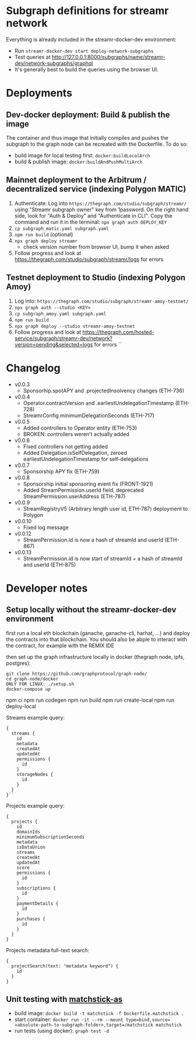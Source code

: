 # Subgraph definitions for streamr network

Everything is already included in the streamr-docker-dev environment:
* Run `streamr-docker-dev start deploy-network-subgraphs`
* Test queries at http://127.0.0.1:8000/subgraphs/name/streamr-dev/network-subgraphs/graphql
* It's generally best to build the queries using the browser UI.

# Deployments

## Dev-docker deployment: Build & publish the image
The container and thus image that initially compiles and pushes the subgraph to the graph node
can be recreated with the Dockerfile. To do so:
- build image for local testing first: `docker:buildLocalArch`
- build & publish image: `docker:buildAndPushMultiArch`

## Mainnet deployment to the Arbitrum / decentralized service (indexing Polygon MATIC)
1. Authenticate: Log into `https://thegraph.com/studio/subgraph/streamr/` using "Streamr subgraph owner" key from 1password. On the right hand side, look for "Auth & Deploy" and "Authenticate in CLI". Copy the command and run it in the terminal: `npx graph auth DEPLOY_KEY`
1. `cp subgraph_matic.yaml subgraph.yaml`
1. `npm run build` (optional)
1. `npx graph deploy streamr`
    * check version number from browser UI, bump it when asked
1. Follow progress and look at https://thegraph.com/studio/subgraph/streamr/logs for errors

## Testnet deployment to Studio (indexing Polygon Amoy)
1. Log into: `https://thegraph.com/studio/subgraph/streamr-amoy-testnet/`
1. `npx graph auth --studio <KEY>`
1. `cp subgraph_amoy.yaml subgraph.yaml`
1. `npm run build`
1. `npx graph deploy --studio streamr-amoy-testnet`
1. Follow progress and look at https://thegraph.com/hosted-service/subgraph/streamr-dev/network?version=pending&selected=logs for errors
``

# Changelog

* v0.0.3
  * Sponsorhip.spotAPY and .projectedInsolvency changes (ETH-736)
* v0.0.4
  * Operator.contractVersion and .earliestUndelegationTimestamp (ETH-728)
  * StreamrConfig.minimumDelegationSeconds (ETH-717)
* v0.0.5
  * Added controllers to Operator entity (ETH-753)
  * BROKEN: controllers weren't actually added
* v0.0.6
  * Fixed controllers not getting added
  * Added Delegation.isSelfDelegation, zeroed earliestUndelegationTimestamp for self-delegations
* v0.0.7
  * Sponsorship APY fix (ETH-759)
* v0.0.8
  * Sponsorship initial sponsoring event fix (FRONT-1921)
  * Added StreamPermission.userId field, deprecated StreamPermission.userAddress (ETH-787)
* v0.0.9
  * StreamRegistryV5 (Arbitrary length user id, ETH-787) deployment to Polygon
* v0.0.10
  * Fixed log message
* v0.0.12
  * StreamPermission.id is now a hash of streamId and userId (ETH-867)
* v0.0.13
  * StreamPermission.id is now start of streamId + a hash of streamId and userId (ETH-875)

# Developer notes

## Setup locally without the streamr-docker-dev environment

first run a local eth blockchain (ganache, ganache-cli, harhat, ...) and deploy the contracts into that blockchain. You should also be abple to interact with the contract, for example with the REMIX IDE

then set up the graph infrastructure locally in docker (thegraph node, ipfs, postgres):
```
git clone https://github.com/graphprotocol/graph-node/
cd graph-node/docker
ONLY FOR LINUX: ./setup.sh
docker-compose up
```

npm ci
npm run codegen
npm run build
npm run create-local
npm run deploy-local

Streams example query:
```
{
  streams {
    id
    metadata
    createdAt
    updatedAt
    permissions {
      id
    }
    storageNodes {
      id
    }
  }
}``
```

Projects example query:
```
{
  projects {
    id
    domainIds
    minimumSubscriptionSeconds
    metadata
    isDataUnion
    streams
    createdAt
    updatedAt
    score
    permissions {
      id
    }
    subscriptions {
      id
    }
    paymentDetails {
      id
    }
    purchases {
      id
    }
  }
}
```

Projects metadata full-text search:
```
{
  projectSearch(text: "metadata keyword") {
    id
  }
}
```

## Unit testing with [matchstick-as](https://thegraph.com/docs/en/developing/unit-testing-framework/#getting-started)

- build image:
`docker build -t matchstick -f Dockerfile.matchstick .`
- start container:
`docker run -it --rm --mount type=bind,source=<absolute-path-to-subgraph-folder>,target=/matchstick matchstick`
- run tests (using docker): `graph test -d`
